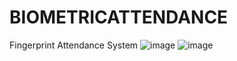 # BIOMETRICATTENDANCE
 Fingerprint Attendance System
 ![image](https://user-images.githubusercontent.com/58561994/150011722-c1426184-fe47-4bb8-bf66-fcfbe0d568f3.png)
![image](https://user-images.githubusercontent.com/58561994/150011801-6f67a25c-0683-49c3-b668-040ca0f2e066.png)

